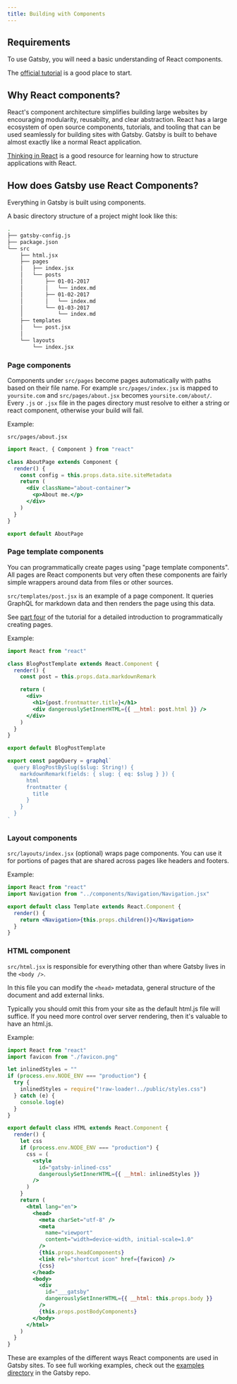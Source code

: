 ```yaml
---
title: Building with Components
---
```


## Requirements

To use Gatsby, you will need a basic understanding of React components.

The [official tutorial](https://reactjs.org/tutorial/tutorial.html)
is a good place to start.

## Why React components?

React's component architecture simplifies building large websites by encouraging
modularity, reusabilty, and clear abstraction. React has a large ecosystem of
open source components, tutorials, and tooling that can be used seamlessly for
building sites with Gatsby. Gatsby is built to behave almost exactly like a
normal React application.

[Thinking in React](https://facebook.github.io/react/docs/thinking-in-react.html)
is a good resource for learning how to structure applications with React.

## How does Gatsby use React Components?

Everything in Gatsby is built using components.

A basic directory structure of a project might look like this:

```sh
.
├── gatsby-config.js
├── package.json
└── src
    ├── html.jsx
    ├── pages
    │   ├── index.jsx
    │   └── posts
    │       ├── 01-01-2017
    │       │   └── index.md
    │       ├── 01-02-2017
    │       │   └── index.md
    │       └── 01-03-2017
    │           └── index.md
    ├── templates
    │   └── post.jsx
    │
    └── layouts
        └── index.jsx
```

### Page components

Components under `src/pages` become pages automatically with paths based on
their file name. For example `src/pages/index.jsx` is mapped to `yoursite.com`
and `src/pages/about.jsx` becomes `yoursite.com/about/`. Every `.js` or `.jsx`
file in the pages directory must resolve to either a string or react component,
otherwise your build will fail.

Example:

`src/pages/about.jsx`

```jsx
import React, { Component } from "react"

class AboutPage extends Component {
  render() {
    const config = this.props.data.site.siteMetadata
    return (
      <div className="about-container">
        <p>About me.</p>
      </div>
    )
  }
}

export default AboutPage
```

### Page template components

You can programmatically create pages using "page template components". All
pages are React components but very often these components are fairly simple
wrappers around data from files or other sources.

`src/templates/post.jsx` is an example of a page component. It queries GraphQL
for markdown data and then renders the page using this data.

See [part four](/tutorial/part-four/) of the tutorial for a detailed
introduction to programmatically creating pages.

Example:

```jsx
import React from "react"

class BlogPostTemplate extends React.Component {
  render() {
    const post = this.props.data.markdownRemark

    return (
      <div>
        <h1>{post.frontmatter.title}</h1>
        <div dangerouslySetInnerHTML={{ __html: post.html }} />
      </div>
    )
  }
}

export default BlogPostTemplate

export const pageQuery = graphql`
  query BlogPostBySlug($slug: String!) {
    markdownRemark(fields: { slug: { eq: $slug } }) {
      html
      frontmatter {
        title
      }
    }
  }
`
```

### Layout components

`src/layouts/index.jsx` (optional) wraps page components. You can use it for
portions of pages that are shared across pages like headers and footers.

Example:

```jsx
import React from "react"
import Navigation from "../components/Navigation/Navigation.jsx"

export default class Template extends React.Component {
  render() {
    return <Navigation>{this.props.children()}</Navigation>
  }
}
```

### HTML component

`src/html.jsx` is responsible for everything other than where Gatsby lives in
the `<body />`.

In this file you can modify the `<head>` metadata, general structure of the
document and add external links.

Typically you should omit this from your site as the default html.js file will
suffice. If you need more control over server rendering, then it's valuable to
have an html.js.

Example:

```jsx
import React from "react"
import favicon from "./favicon.png"

let inlinedStyles = ""
if (process.env.NODE_ENV === "production") {
  try {
    inlinedStyles = require("!raw-loader!../public/styles.css")
  } catch (e) {
    console.log(e)
  }
}

export default class HTML extends React.Component {
  render() {
    let css
    if (process.env.NODE_ENV === "production") {
      css = (
        <style
          id="gatsby-inlined-css"
          dangerouslySetInnerHTML={{ __html: inlinedStyles }}
        />
      )
    }
    return (
      <html lang="en">
        <head>
          <meta charSet="utf-8" />
          <meta
            name="viewport"
            content="width=device-width, initial-scale=1.0"
          />
          {this.props.headComponents}
          <link rel="shortcut icon" href={favicon} />
          {css}
        </head>
        <body>
          <div
            id="___gatsby"
            dangerouslySetInnerHTML={{ __html: this.props.body }}
          />
          {this.props.postBodyComponents}
        </body>
      </html>
    )
  }
}
```

These are examples of the different ways React components are used in Gatsby
sites. To see full working examples, check out the
[examples directory](https://github.com/gatsbyjs/gatsby/tree/master/examples) in
the Gatsby repo.
